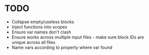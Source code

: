 # TODO

* Collapse empty/useless blocks
* Inject functions into scopes
* Ensure var names don't clash
* Ensure works across multiple input files - make sure block IDs are unique across all files
* Name vars according to property where var found
